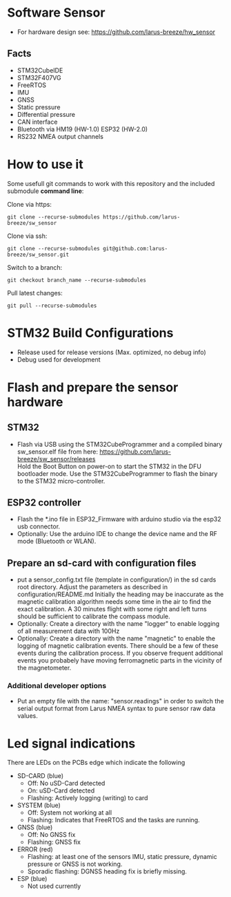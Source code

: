 # Software Sensor
- For hardware design see: https://github.com/larus-breeze/hw_sensor 

## Facts
- STM32CubeIDE
- STM32F407VG
- FreeRTOS
- IMU 
- GNSS 
- Static pressure 
- Differential pressure
- CAN interface
- Bluetooth via HM19 (HW-1.0)  ESP32 (HW-2.0)
- RS232 NMEA output channels

# How to use it
Some usefull git commands to work with this repository and the included submodule **command line**: 

Clone via https:

    git clone --recurse-submodules https://github.com/larus-breeze/sw_sensor
    
Clone via ssh:

    git clone --recurse-submodules git@github.com:larus-breeze/sw_sensor.git

Switch to a branch:

    git checkout branch_name --recurse-submodules
      
Pull latest changes:

    git pull --recurse-submodules  
      
# STM32 Build Configurations
- Release used for release versions (Max. optimized, no debug info)
- Debug used for development

# Flash and prepare the sensor hardware
## STM32
- Flash via USB using the STM32CubeProgrammer and a compiled binary sw_sensor.elf file from here: https://github.com/larus-breeze/sw_sensor/releases  
Hold the Boot Button on power-on to start the STM32 in the DFU bootloader mode.
Use the STM32CubeProgrammer to flash the binary to the STM32 micro-controller.

## ESP32 controller
- Flash the *.ino file in ESP32_Firmware with arduino studio via the esp32 usb connector.
- Optionally: Use the arduino IDE to change the device name and the RF mode (Bluetooth or WLAN).

## Prepare an sd-card with configuration files
- put a sensor_config.txt file (template in configuration/) in the sd cards root directory. Adjust the parameters as described in configuration/README.md
Initially the heading may be inaccurate as the magnetic calibration algorithm needs some time in the air to find the exact calibration. 
A 30 minutes flight with some right and left turns should be sufficient to calibrate the compass module. 
- Optionally: Create a directory with the name "logger" to enable logging of all measurement data with 100Hz
- Optionally: Create a directory with the name "magnetic" to enable the logging of magnetic calibration events. 
There should be a few of these events during the calibration process. 
If you observe frequent additional events you probabely have moving ferromagnetic parts in the vicinity of the magnetometer.

### Additional developer options
- Put an empty file with the name: "sensor.readings" in order to switch the serial output format from Larus NMEA syntax to pure sensor raw data values.

# Led signal indications
There are LEDs on the PCBs edge which indicate the following
- SD-CARD (blue)
    - Off: No uSD-Card detected
    - On: uSD-Card detected
    - Flashing: Actively logging (writing) to card
- SYSTEM (blue) 
    - Off: System not working at all
    - Flashing: Indicates that FreeRTOS and the tasks are running.
- GNSS (blue) 
    - Off: No GNSS fix
    - Flashing: GNSS fix
- ERROR (red) 
    - Flashing: at least one of the sensors IMU, static pressure, dynamic pressure or GNSS is not working.
    - Sporadic flashing: DGNSS heading fix is briefly missing. 
- ESP (blue)
    - Not used currently

